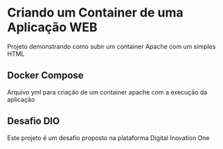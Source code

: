# Criando um Container de uma Aplicação WEB

Projeto demonstrando como subir um container Apache com um simples HTML

## Docker Compose

Arquivo yml para criação de um container apache com a execução da aplicação

## Desafio DIO

Este projeto é um desafio proposto na plataforma Digital Inovation One